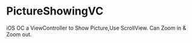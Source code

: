 # PictureShowingVC
iOS OC a ViewController to Show Picture,Use ScrollView. Can Zoom in &amp; Zoom out.  
